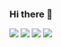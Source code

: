 ### Hi there 👋

<img src="https://img.shields.io/badge/kkzz0001@gmail.com-EA4335?style=flat-square&logo=Gmail&logoColor=white"/>

<img src="https://img.shields.io/badge/Java-007396?style=flat-square&logo=OpenJDK&logoColor=white"/>
<img src="https://img.shields.io/badge/Spring Boot-6DB33F?style=flat-square&logo=Spring Boot&logoColor=white"/> <img src="https://img.shields.io/badge/Spring Data JPA-6DB33F?style=flat-square&logo=&logoColor=white"/>

